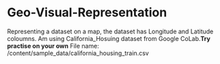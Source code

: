 # Geo-Visual-Representation
Representing a dataset on a map, the dataset has Longitude and Latitude coloumns.
Am using California_Hosuing dataset from Google CoLab.**********Try practise on your own**********
File name: /content/sample_data/california_housing_train.csv

